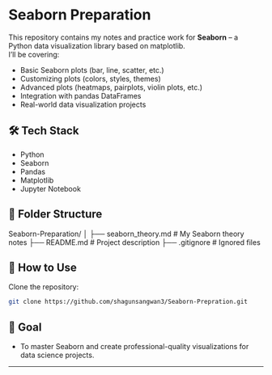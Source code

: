 # Seaborn Preparation

This repository contains my notes and practice work for **Seaborn** – a Python data visualization library based on matplotlib.  
I’ll be covering:
- Basic Seaborn plots (bar, line, scatter, etc.)
- Customizing plots (colors, styles, themes)
- Advanced plots (heatmaps, pairplots, violin plots, etc.)
- Integration with pandas DataFrames
- Real-world data visualization projects

## 🛠 Tech Stack
- Python
- Seaborn
- Pandas
- Matplotlib
- Jupyter Notebook

## 📂 Folder Structure
Seaborn-Preparation/
│
├── seaborn_theory.md # My Seaborn theory notes
├── README.md # Project description
├── .gitignore # Ignored files


## 📌 How to Use
Clone the repository:
```bash
git clone https://github.com/shagunsangwan3/Seaborn-Prepration.git
```

## 🎯 Goal
- To master Seaborn and create professional-quality visualizations for data science projects.


---
